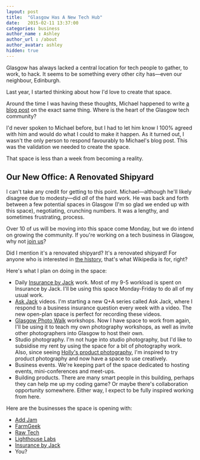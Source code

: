 ```yaml
---
layout: post
title:  "Glasgow Has A New Tech Hub"
date:   2015-02-11 13:37:00
categories: business
author_name : Ashley
author_url : /about
author_avatar: ashley
hidden: true
---
```


Glasgow has always lacked a central location for tech people to gather, to work, to hack. It seems to be something every other city has—even our neighbour, Edinburgh.

Last year, I started thinking about how I'd love to create that space.

Around the time I was having these thoughts, Michael happened to write <a href="http://rookieoven.com/2014/06/18/where-is-the-heart-of-the-glasgow-tech-community/#top">a blog post</a> on the exact same thing. Where is the heart of the Glasgow tech community?

<!--more-->

I'd never spoken to Michael before, but I had to let him know I 100% agreed with him and would do what I could to make it happen. As it turned out, I wasn't the only person to respond favourably to Michael's blog post. This was the validation we needed to create the space.

That space is less than a week from becoming a reality.

<h2>Our New Office: A Renovated Shipyard</h2>

I can't take any credit for getting to this point. Michael—although he'll likely disagree due to modesty—did _all_ of the hard work. He was back and forth between a few potential spaces in Glasgow (I'm so glad we ended up with this space), negotiating, crunching numbers. It was a lengthy, and sometimes frustrating, process.

Over 10 of us will be moving into this space come Monday, but we do intend on growing the community. If you're working on a tech business in Glasgow, why not <a href="mailto:hello@iamashley.co.uk">join us</a>? 

Did I mention it's a renovated shipyard? It's a renovated shipyard! For anyone who is interested in <a href="http://en.wikipedia.org/wiki/Fairfield_Shipbuilding_and_Engineering_Company">the history</a>, that's what Wikipedia is for, right?

Here's what I plan on doing in the space:

* Daily <a href="http://insurancebyjack.co.uk">Insurance by Jack</a> work. Most of my 9-5 workload is spent on Insurance by Jack. I'll be using this space Monday-Friday to do all of my usual work.
* <a href="http://insurancebyjack.co.uk/ask">Ask Jack</a> videos. I'm starting a new Q+A series called Ask Jack, where I respond to a business insurance question every week with a video. The new open-plan space is perfect for recording these videos.
* <a href="http://glasgowphotowalk.co.uk">Glasgow Photo Walk</a> workshops. Now I have space to work from again, I'll be using it to teach my own photography workshops, as well as invite other photographers into Glasgow to host their own.
* Studio photography. I'm not huge into studio photography, but I'd like to subsidise my rent by using the space for a bit of photography work. Also, since seeing <a href="http://www.hollybooth.com/portfolio/">Holly's product photography</a>, I'm inspired to try product photography and now have a space to use creatively.
* Business events. We're keeping part of the space dedicated to hosting events, mini-conferences and meet-ups.
* Building products. There are many smart people in this building, perhaps they can help me up my coding game? Or maybe there's collaboration opportunity somewhere. Either way, I expect to be fully inspired working from here.

Here are the businesses the space is opening with:

* <a href="http://addjam.com/">Add Jam</a>
* <a href="https://farmer.io/">FarmGeek</a>
* <a href="http://rawtech.io/">Raw Tech</a>
* <a href="http://www.lighthouselabs.co.uk/">Lighthouse Labs</a>
* <a href="http://insurancebyjack.co.uk">Insurance by Jack</a>
* You?